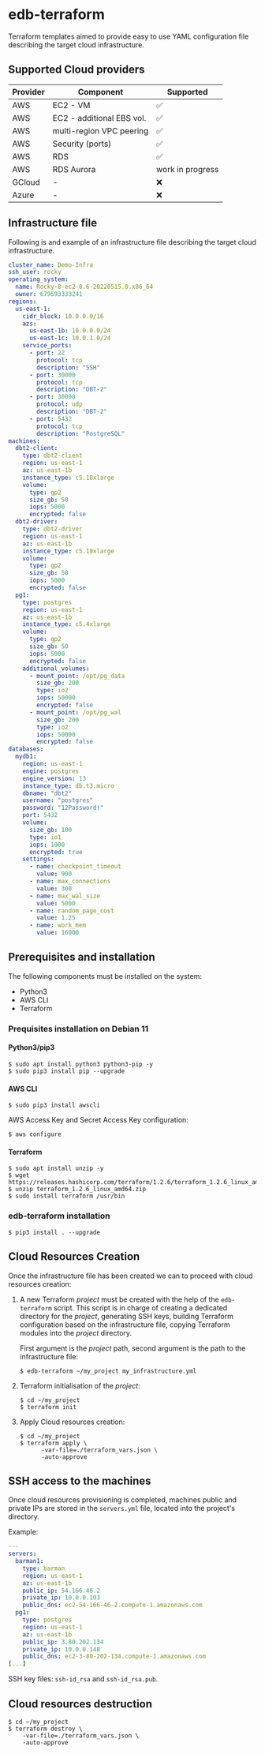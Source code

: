 # edb-terraform

Terraform templates aimed to provide easy to use YAML configuration file
describing the target cloud infrastructure.

## Supported Cloud providers

| Provider | Component                | Supported        |
|----------|--------------------------|------------------|
| AWS      | EC2 - VM                 |:white_check_mark:|
| AWS      | EC2 - additional EBS vol.|:white_check_mark:|
| AWS      | multi-region VPC peering |:white_check_mark:|
| AWS      | Security (ports)         |:white_check_mark:|
| AWS      | RDS                      |:white_check_mark:|
| AWS      | RDS Aurora               | work in progress |
| GCloud   | -                        |       :x:        |
| Azure    | -                        |       :x:        |

## Infrastructure file

Following is and example of an infrastructure file describing the target cloud
infrastructure.

```yaml
cluster_name: Demo-Infra
ssh_user: rocky
operating_system:
  name: Rocky-8-ec2-8.6-20220515.0.x86_64
  owner: 679593333241
regions:
  us-east-1:
    cidr_block: 10.0.0.0/16
    azs:
      us-east-1b: 10.0.0.0/24
      us-east-1c: 10.0.1.0/24
    service_ports:
      - port: 22
        protocol: tcp
        description: "SSH"
      - port: 30000
        protocol: tcp
        description: "DBT-2"
      - port: 30000
        protocol: udp
        description: "DBT-2"
      - port: 5432
        protocol: tcp
        description: "PostgreSQL"
machines:
  dbt2-client:
    type: dbt2-client
    region: us-east-1
    az: us-east-1b
    instance_type: c5.18xlarge
    volume:
      type: gp2
      size_gb: 50
      iops: 5000
      encrypted: false
  dbt2-driver:
    type: dbt2-driver
    region: us-east-1
    az: us-east-1b
    instance_type: c5.18xlarge
    volume:
      type: gp2
      size_gb: 50
      iops: 5000
      encrypted: false
  pg1:
    type: postgres
    region: us-east-1
    az: us-east-1b
    instance_type: c5.4xlarge
    volume:
      type: gp2
      size_gb: 50
      iops: 5000
      encrypted: false
    additional_volumes:
      - mount_point: /opt/pg_data
        size_gb: 200
        type: io2
        iops: 50000
        encrypted: false
      - mount_point: /opt/pg_wal
        size_gb: 200
        type: io2
        iops: 50000
        encrypted: false
databases:
  mydb1:
    region: us-east-1
    engine: postgres
    engine_version: 13
    instance_type: db.t3.micro
    dbname: "dbt2"
    username: "postgres"
    password: "12Password!"
    port: 5432
    volume:
      size_gb: 100
      type: io1
      iops: 1000
      encrypted: true
    settings:
      - name: checkpoint_timeout
        value: 900
      - name: max_connections
        value: 300
      - name: max_wal_size
        value: 5000
      - name: random_page_cost
        value: 1.25
      - name: work_mem
        value: 16000
```


## Prerequisites and installation

The following components must be installed on the system:
- Python3
- AWS CLI
- Terraform

### Prequisites installation on Debian 11

#### Python3/pip3

```console
$ sudo apt install python3 python3-pip -y
$ sudo pip3 install pip --upgrade
```

#### AWS CLI

```console
$ sudo pip3 install awscli
```

AWS Access Key and Secret Access Key configuration:
```console
$ aws configure
```

#### Terraform

```console
$ sudo apt install unzip -y
$ wget https://releases.hashicorp.com/terraform/1.2.6/terraform_1.2.6_linux_amd64.zip
$ unzip terraform_1.2.6_linux_amd64.zip
$ sudo install terraform /usr/bin
```

### edb-terraform installation

```console
$ pip3 install . --upgrade
```

## Cloud Resources Creation

Once the infrastructure file has been created we can to proceed with cloud
resources creation:

  1. A new Terraform *project* must be created with the help of the
     `edb-terraform` script. This script is in charge of creating a dedicated
     directory for the *project*, generating SSH keys, building Terraform
     configuration based on the infrastructure file, copying Terraform modules
     into the *project* directory.

     First argument is the *project* path, second argument is the
     path to the infrastructure file:
     ```shell
     $ edb-terraform ~/my_project my_infrastructure.yml
     ```

  2. Terraform initialisation of the *project*:
     ```shell
     $ cd ~/my_project
     $ terraform init
     ```

  3. Apply Cloud resources creation:
     ```shell
     $ cd ~/my_project
     $ terraform apply \
           -var-file=./terraform_vars.json \
           -auto-approve
     ```

## SSH access to the machines

Once cloud resources provisioning is completed, machines public and private IPs
are stored in the `servers.yml` file, located into the project's directory.

Example:

```yaml
---
servers:
  barman1:
    type: barman
    region: us-east-1
    az: us-east-1b
    public_ip: 54.166.46.2
    private_ip: 10.0.0.103
    public_dns: ec2-54-166-46-2.compute-1.amazonaws.com
  pg1:
    type: postgres
    region: us-east-1
    az: us-east-1b
    public_ip: 3.80.202.134
    private_ip: 10.0.0.148
    public_dns: ec2-3-80-202-134.compute-1.amazonaws.com
[...]
```

SSH key files: `ssh-id_rsa` and `ssh-id_rsa.pub`.

## Cloud resources destruction

```shell
$ cd ~/my_project
$ terraform destroy \
    -var-file=./terraform_vars.json \
    -auto-approve
```
